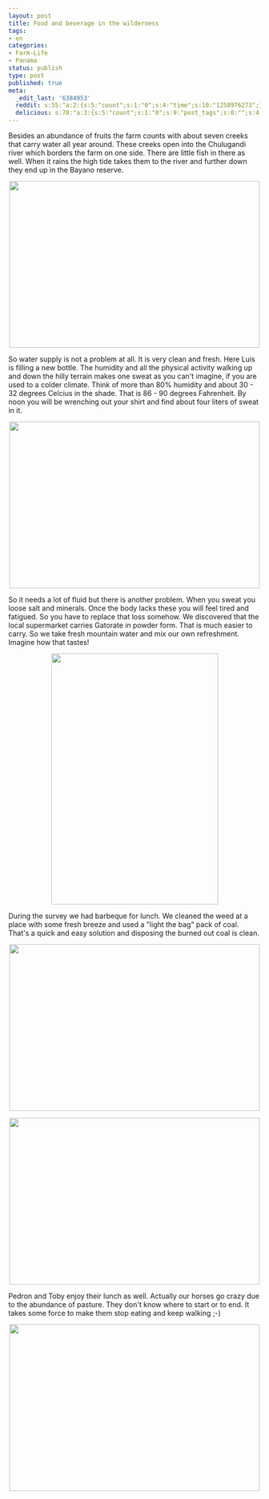```yaml
---
layout: post
title: Food and beverage in the wilderness
tags:
- en
categories:
- Farm-Life
- Panama
status: publish
type: post
published: true
meta:
  _edit_last: '6384953'
  reddit: s:55:"a:2:{s:5:"count";s:1:"0";s:4:"time";s:10:"1258976273";}";
  delicious: s:78:"a:3:{s:5:"count";s:1:"0";s:9:"post_tags";s:0:"";s:4:"time";s:10:"1258976272";}";
---
```

Besides an abundance of fruits the farm counts with about seven creeks that carry water all year around. These creeks open into the Chulugandi river which borders the farm on one side. There are little fish in there as well. When it rains the high tide takes them to the river and further down they end up in the Bayano reserve.

<a href="http://www.flickr.com/photos/34665899@N00/4027155384" title="View '' on Flickr.com"><div style="text-align:center;"><img src="http://farm4.static.flickr.com/3532/4027155384_388c3269cc.jpg" alt="" border="0" width="500" height="332" /></div></a>

So water supply is not a problem at all. It is very clean and fresh. Here Luis is filling a new bottle. The humidity and all the physical activity walking up and down the hilly terrain makes one sweat as you can't imagine, if you are used to a colder climate. Think of more than 80% humidity and about 30 - 32 degrees Celcius in the shade. That is 86 - 90 degrees Fahrenheit. By noon you will be wrenching out your shirt and find about four liters of sweat in it.

<a href="http://www.flickr.com/photos/34665899@N00/4027172542" title="View '' on Flickr.com"><div style="text-align:center;"><img src="http://farm4.static.flickr.com/3485/4027172542_d926af50e9.jpg" alt="" border="0" width="500" height="332" /></div></a>

So it needs a lot of fluid but there is another problem. When you sweat you loose salt and minerals. Once the body lacks these you will feel tired and fatigued. So you have to replace that loss somehow. We discovered that the local supermarket carries Gatorate in powder form. That is much easier to carry. So we take fresh mountain water and mix our own refreshment. Imagine how that tastes!

<a href="http://www.flickr.com/photos/34665899@N00/4026411067" title="View '' on Flickr.com"><div style="text-align:center;"><img src="http://farm3.static.flickr.com/2618/4026411067_deb4d3e6c9.jpg" alt="" border="0" width="333" height="500" /></div></a>

During the survey we had barbeque for lunch. We cleaned the weed at a place with some fresh breeze and used a "light the bag" pack of coal. That's a quick and easy solution and disposing the burned out coal is clean.

<a href="http://www.flickr.com/photos/34665899@N00/4026409345" title="View '' on Flickr.com"><div style="text-align:center;"><img src="http://farm3.static.flickr.com/2748/4026409345_362cab7c06.jpg" alt="" border="0" width="500" height="332" /></div></a>

<a href="http://www.flickr.com/photos/34665899@N00/4026410543" title="View '' on Flickr.com"><div style="text-align:center;"><img src="http://farm3.static.flickr.com/2602/4026410543_363459c383.jpg" alt="" border="0" width="500" height="332" /></div></a>

Pedron and Toby enjoy their lunch as well. Actually our horses go crazy due to the abundance of pasture. They don't know where to start or to end. It takes some force to make them stop eating and keep walking ;-)

<a href="http://www.flickr.com/photos/34665899@N00/4026412627" title="View '' on Flickr.com"><div style="text-align:center;"><img src="http://farm3.static.flickr.com/2486/4026412627_6a56f60782.jpg" alt="" border="0" width="500" height="332" /></div></a>
